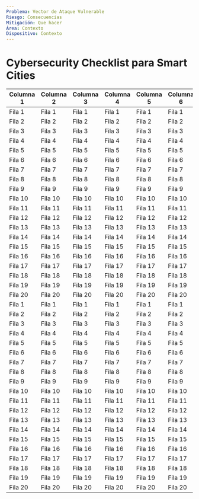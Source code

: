 ```yaml
---
Problema: Vector de Ataque Vulnerable
Riesgo: Consecuencias
Mitigación: Que hacer
Área: Contexto
Dispositivo: Contexto
---
```



# Cybersecurity Checklist para Smart Cities

| Columna 1 | Columna 2 | Columna 3 | Columna 4 | Columna 5 | Columna 6 |
|-----------|-----------|-----------|-----------|-----------|-----------|
| Fila 1    | Fila 1    | Fila 1    | Fila 1    | Fila 1    | Fila 1    |
| Fila 2    | Fila 2    | Fila 2    | Fila 2    | Fila 2    | Fila 2    |
| Fila 3    | Fila 3    | Fila 3    | Fila 3    | Fila 3    | Fila 3    |
| Fila 4    | Fila 4    | Fila 4    | Fila 4    | Fila 4    | Fila 4    |
| Fila 5    | Fila 5    | Fila 5    | Fila 5    | Fila 5    | Fila 5    |
| Fila 6    | Fila 6    | Fila 6    | Fila 6    | Fila 6    | Fila 6    |
| Fila 7    | Fila 7    | Fila 7    | Fila 7    | Fila 7    | Fila 7    |
| Fila 8    | Fila 8    | Fila 8    | Fila 8    | Fila 8    | Fila 8    |
| Fila 9    | Fila 9    | Fila 9    | Fila 9    | Fila 9    | Fila 9    |
| Fila 10   | Fila 10   | Fila 10   | Fila 10   | Fila 10   | Fila 10   |
| Fila 11   | Fila 11   | Fila 11   | Fila 11   | Fila 11   | Fila 11   |
| Fila 12   | Fila 12   | Fila 12   | Fila 12   | Fila 12   | Fila 12   |
| Fila 13   | Fila 13   | Fila 13   | Fila 13   | Fila 13   | Fila 13   |
| Fila 14   | Fila 14   | Fila 14   | Fila 14   | Fila 14   | Fila 14   |
| Fila 15   | Fila 15   | Fila 15   | Fila 15   | Fila 15   | Fila 15   |
| Fila 16   | Fila 16   | Fila 16   | Fila 16   | Fila 16   | Fila 16   |
| Fila 17   | Fila 17   | Fila 17   | Fila 17   | Fila 17   | Fila 17   |
| Fila 18   | Fila 18   | Fila 18   | Fila 18   | Fila 18   | Fila 18   |
| Fila 19   | Fila 19   | Fila 19   | Fila 19   | Fila 19   | Fila 19   |
| Fila 20   | Fila 20   | Fila 20   | Fila 20   | Fila 20   | Fila 20   |
| Fila 1    | Fila 1    | Fila 1    | Fila 1    | Fila 1    | Fila 1    |
| Fila 2    | Fila 2    | Fila 2    | Fila 2    | Fila 2    | Fila 2    |
| Fila 3    | Fila 3    | Fila 3    | Fila 3    | Fila 3    | Fila 3    |
| Fila 4    | Fila 4    | Fila 4    | Fila 4    | Fila 4    | Fila 4    |
| Fila 5    | Fila 5    | Fila 5    | Fila 5    | Fila 5    | Fila 5    |
| Fila 6    | Fila 6    | Fila 6    | Fila 6    | Fila 6    | Fila 6    |
| Fila 7    | Fila 7    | Fila 7    | Fila 7    | Fila 7    | Fila 7    |
| Fila 8    | Fila 8    | Fila 8    | Fila 8    | Fila 8    | Fila 8    |
| Fila 9    | Fila 9    | Fila 9    | Fila 9    | Fila 9    | Fila 9    |
| Fila 10   | Fila 10   | Fila 10   | Fila 10   | Fila 10   | Fila 10   |
| Fila 11   | Fila 11   | Fila 11   | Fila 11   | Fila 11   | Fila 11   |
| Fila 12   | Fila 12   | Fila 12   | Fila 12   | Fila 12   | Fila 12   |
| Fila 13   | Fila 13   | Fila 13   | Fila 13   | Fila 13   | Fila 13   |
| Fila 14   | Fila 14   | Fila 14   | Fila 14   | Fila 14   | Fila 14   |
| Fila 15   | Fila 15   | Fila 15   | Fila 15   | Fila 15   | Fila 15   |
| Fila 16   | Fila 16   | Fila 16   | Fila 16   | Fila 16   | Fila 16   |
| Fila 17   | Fila 17   | Fila 17   | Fila 17   | Fila 17   | Fila 17   |
| Fila 18   | Fila 18   | Fila 18   | Fila 18   | Fila 18   | Fila 18   |
| Fila 19   | Fila 19   | Fila 19   | Fila 19   | Fila 19   | Fila 19   |
| Fila 20   | Fila 20   | Fila 20   | Fila 20   | Fila 20   | Fila 20   |
